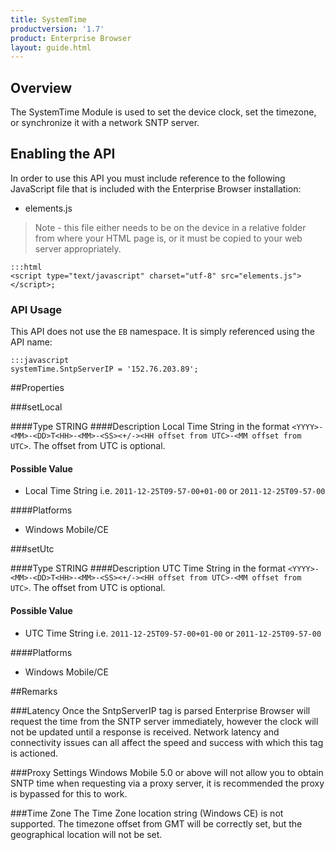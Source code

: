 ```yaml
---
title: SystemTime
productversion: '1.7'
product: Enterprise Browser
layout: guide.html
---
```



## Overview
The SystemTime Module is used to set the device clock, set the timezone, or synchronize it with a network SNTP server.

## Enabling the API
In order to use this API you must include reference to the following JavaScript file that is included with the Enterprise Browser installation:

* elements.js 

> Note - this file either needs to be on the device in a relative folder from where your HTML page is, or it must be copied to your web server appropriately.

	:::html
    <script type="text/javascript" charset="utf-8" src="elements.js"></script>;


### API Usage
This API does not use the `EB` namespace. It is simply referenced using the API name:

	:::javascript
	systemTime.SntpServerIP = '152.76.203.89';

##Properties

###setLocal

####Type
<span class='text-info'>STRING</span> 
####Description
Local Time String in the format `<YYYY>-<MM>-<DD>T<HH>-<MM>-<SS><+/-><HH offset from UTC>-<MM offset from UTC>`. The offset from UTC is optional.

#### Possible Value

* Local Time String i.e. `2011-12-25T09-57-00+01-00` or `2011-12-25T09-57-00`

####Platforms

* Windows Mobile/CE

###setUtc

####Type
<span class='text-info'>STRING</span> 
####Description
UTC Time String in the format `<YYYY>-<MM>-<DD>T<HH>-<MM>-<SS><+/-><HH offset from UTC>-<MM offset from UTC>`. The offset from UTC is optional.

#### Possible Value

* UTC Time String i.e. `2011-12-25T09-57-00+01-00` or `2011-12-25T09-57-00`

####Platforms

* Windows Mobile/CE


##Remarks

###Latency
Once the SntpServerIP tag is parsed Enterprise Browser will request the time from the SNTP server immediately, however the clock will not be updated until a response is received. Network latency and connectivity issues can all affect the speed and success with which this tag is actioned.

###Proxy Settings
Windows Mobile 5.0 or above will not allow you to obtain SNTP time when requesting via a proxy server, it is recommended the proxy is bypassed for this to work.

###Time Zone
The Time Zone location string (Windows CE) is not supported. The timezone offset from GMT will be correctly set, but the geographical location will not be set.





